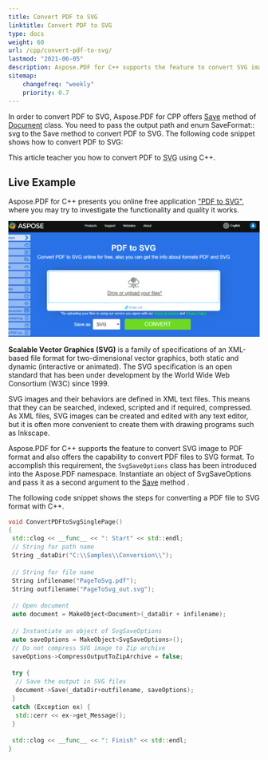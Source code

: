 ```yaml
---
title: Convert PDF to SVG 
linktitle: Convert PDF to SVG
type: docs
weight: 60
url: /cpp/convert-pdf-to-svg/
lastmod: "2021-06-05"
description: Aspose.PDF for C++ supports the feature to convert SVG images to PDF format using SvgSaveOptions class.
sitemap:
    changefreq: "weekly"
    priority: 0.7
---
```


In order to convert PDF to SVG, Aspose.PDF for CPP offers [Save](https://apireference.aspose.com/pdf/cpp/class/aspose.pdf.document#ac082fe8e67b25685fc51d33e804269fa) method of [Document](https://apireference.aspose.com/pdf/cpp/class/aspose.pdf.document) class. You need to pass the output path and enum SaveFormat:: svg to the Save method to convert PDF to SVG. The following code snippet shows how to convert PDF to SVG:

This article teacher you how to convert PDF to <abbr title="Scalable Vector Graphics">SVG</abbr> using C++.

## Live Example

Aspose.PDF for C++ presents you online free application ["PDF to SVG"](https://products.aspose.app/pdf/conversion/pdf-to-svg), where you may try to investigate the functionality and quality it works.

[![PDF to SVG](pdf_to_svg.png)](https://products.aspose.app/pdf/conversion/pdf-to-svg)

**Scalable Vector Graphics (SVG)** is a family of specifications of an XML-based file format for two-dimensional vector graphics, both static and dynamic (interactive or animated). The SVG specification is an open standard that has been under development by the World Wide Web Consortium (W3C) since 1999.

SVG images and their behaviors are defined in XML text files. This means that they can be searched, indexed, scripted and if required, compressed. As XML files, SVG images can be created and edited with any text editor, but it is often more convenient to create them with drawing programs such as Inkscape.

Aspose.PDF for C++ supports the feature to convert SVG image to PDF format and also offers the capability to convert PDF files to SVG format. To accomplish this requirement, the `SvgSaveOptions` class has been introduced into the Aspose.PDF namespace. Instantiate an object of SvgSaveOptions and pass it as a second argument to the [Save](https://apireference.aspose.com/pdf/cpp/class/aspose.pdf.document#ac082fe8e67b25685fc51d33e804269fa) method .

The following code snippet shows the steps for converting a PDF file to SVG format with C++.

```cpp
void ConvertPDFtoSvgSinglePage()
{
 std::clog << __func__ << ": Start" << std::endl;
 // String for path name
 String _dataDir("C:\\Samples\\Conversion\\");

 // String for file name
 String infilename("PageToSvg.pdf");
 String outfilename("PageToSvg_out.svg");

 // Open document
 auto document = MakeObject<Document>(_dataDir + infilename);

 // Instantiate an object of SvgSaveOptions
 auto saveOptions = MakeObject<SvgSaveOptions>();
 // Do not compress SVG image to Zip archive
 saveOptions->CompressOutputToZipArchive = false;

 try {
  // Save the output in SVG files
  document->Save(_dataDir+outfilename, saveOptions);
 }
 catch (Exception ex) {
  std::cerr << ex->get_Message();
 }

 std::clog << __func__ << ": Finish" << std::endl;
}
```
